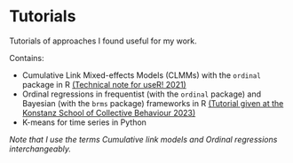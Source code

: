 # Tutorials
Tutorials of approaches I found useful for my work.

Contains:
- Cumulative Link Mixed-effects Models (CLMMs) with the `ordinal` package in R [(Technical note for useR! 2021)](https://user2021.r-project.org/participation/technical_notes/t186/technote/)
- Ordinal regressions in frequentist (with the `ordinal` package) and Bayesian (with the `brms` package) frameworks in R [(Tutorial given at the Konstanz School of Collective Behaviour 2023)](https://www.exc.uni-konstanz.de/kscb/)
- K-means for time series in Python

*Note that I use the terms Cumulative link models and Ordinal regressions interchangeably.*
